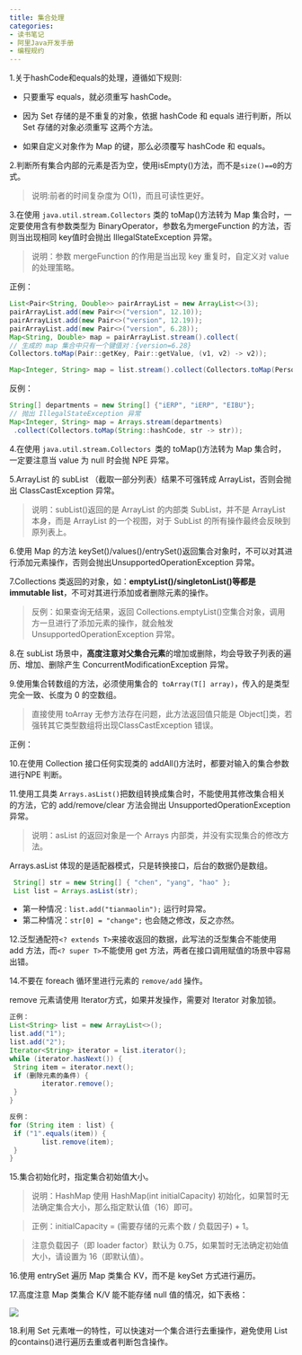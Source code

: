 ```yaml
---
title: 集合处理
categories: 
- 读书笔记
- 阿里Java开发手册
- 编程规约
---
```


1.关于hashCode和equals的处理，遵循如下规则:

* 只要重写 equals，就必须重写 hashCode。

* 因为 Set 存储的是不重复的对象，依据 hashCode 和 equals 进行判断，所以 Set 存储的对象必须重写 这两个方法。

* 如果自定义对象作为 Map 的键，那么必须覆写 hashCode 和 equals。

2.判断所有集合内部的元素是否为空，使用isEmpty()方法，而不是`size()==0`的方式。

> 说明:前者的时间复杂度为 O(1)，而且可读性更好。

3.在使用 `java.util.stream.Collectors` 类的 toMap()方法转为 Map 集合时，一定要使用含有参数类型为 BinaryOperator，参数名为mergeFunction 的方法，否则当出现相同 key值时会抛出 IllegalStateException 异常。

> 说明：参数 mergeFunction 的作用是当出现 key 重复时，自定义对 value 的处理策略。

正例：

```java
List<Pair<String, Double>> pairArrayList = new ArrayList<>(3);
pairArrayList.add(new Pair<>("version", 12.10));
pairArrayList.add(new Pair<>("version", 12.19));
pairArrayList.add(new Pair<>("version", 6.28));
Map<String, Double> map = pairArrayList.stream().collect(
// 生成的 map 集合中只有一个键值对：{version=6.28}
Collectors.toMap(Pair::getKey, Pair::getValue, (v1, v2) -> v2));

Map<Integer, String> map = list.stream().collect(Collectors.toMap(Person::getId, Person::getName,(oldValue, newValue) -> newValue));
```

反例：

```java
String[] departments = new String[] {"iERP", "iERP", "EIBU"};
// 抛出 IllegalStateException 异常
Map<Integer, String> map = Arrays.stream(departments)
 .collect(Collectors.toMap(String::hashCode, str -> str));
```

4.在使用 `java.util.stream.Collectors `类的 toMap()方法转为 Map 集合时，一定要注意当 value 为 null 时会抛 NPE 异常。

5.ArrayList 的 subList （截取一部分列表）结果不可强转成 ArrayList，否则会抛出 ClassCastException 异常。

> 说明：subList()返回的是 ArrayList 的内部类 SubList，并不是 ArrayList 本身，而是 ArrayList 的一个视图，对于 SubList 的所有操作最终会反映到原列表上。

6.使用 Map 的方法 keySet()/values()/entrySet()返回集合对象时，不可以对其进行添加元素操作，否则会抛出UnsupportedOperationException 异常。

7.Collections 类返回的对象，如：**emptyList()/singletonList()等都是 immutable list**，不可对其进行添加或者删除元素的操作。

> 反例：如果查询无结果，返回 Collections.emptyList()空集合对象，调用方一旦进行了添加元素的操作，就会触发 UnsupportedOperationException 异常。

8.在 subList 场景中，**高度注意对父集合元素**的增加或删除，均会导致子列表的遍历、增加、删除产生 ConcurrentModificationException 异常。

9.使用集合转数组的方法，必须使用集合的` toArray(T[] array)`，传入的是类型完全一致、长度为 0 的空数组。

> 直接使用 toArray 无参方法存在问题，此方法返回值只能是 Object[]类，若强转其它类型数组将出现ClassCastException 错误。

正例：

10.在使用 Collection 接口任何实现类的 addAll()方法时，都要对输入的集合参数进行NPE 判断。

11.使用工具类 `Arrays.asList()`把数组转换成集合时，不能使用其修改集合相关的方法，它的 add/remove/clear 方法会抛出 UnsupportedOperationException 异常。

> 说明：asList 的返回对象是一个 Arrays 内部类，并没有实现集合的修改方法。

Arrays.asList 体现的是适配器模式，只是转换接口，后台的数据仍是数组。

```java
 String[] str = new String[] { "chen", "yang", "hao" };
 List list = Arrays.asList(str);
```

- 第一种情况`：list.add("tianmaolin");` 运行时异常。
- 第二种情况：`str[0] = "change";` 也会随之修改，反之亦然。

12.泛型通配符`<? extends T>`来接收返回的数据，此写法的泛型集合不能使用 add 方法，而`<? super T>`不能使用 get 方法，两者在接口调用赋值的场景中容易出错。

14.不要在 foreach 循环里进行元素的 `remove/add` 操作。

remove 元素请使用 Iterator方式，如果并发操作，需要对 Iterator 对象加锁。

```java
正例：
List<String> list = new ArrayList<>();
list.add("1");
list.add("2");
Iterator<String> iterator = list.iterator();
while (iterator.hasNext()) {
 String item = iterator.next();
 if (删除元素的条件) {
 		iterator.remove();
 }
}

反例：
for (String item : list) {
 if ("1".equals(item)) {
 		list.remove(item);
 }
}
```

15.集合初始化时，指定集合初始值大小。

> 说明：HashMap 使用 HashMap(int initialCapacity) 初始化，如果暂时无法确定集合大小，那么指定默认值（16）即可。

> 正例：initialCapacity = (需要存储的元素个数 / 负载因子) + 1。

> 注意负载因子（即 loader factor）默认为 0.75，如果暂时无法确定初始值大小，请设置为 16（即默认值）。

16.使用 entrySet 遍历 Map 类集合 KV，而不是 keySet 方式进行遍历。

17.高度注意 Map 类集合 K/V 能不能存储 null 值的情况，如下表格：

![](https://img-blog.csdnimg.cn/619a4dc1039f4dfca3a7d1c81e001a76.png)

18.利用 Set 元素唯一的特性，可以快速对一个集合进行去重操作，避免使用 List 的contains()进行遍历去重或者判断包含操作。
